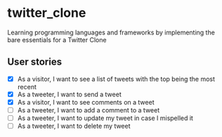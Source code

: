 # twitter_clone

Learning programming languages and frameworks by implementing the bare essentials for a Twitter Clone

## User stories

-   [x] As a visitor, I want to see a list of tweets with the top being the most recent
-   [x] As a tweeter, I want to send a tweet
-   [x] As a visitor, I want to see comments on a tweet
-   [ ] As a tweeter, I want to add a comment to a tweet
-   [ ] As a tweeter, I want to update my tweet in case I mispelled it
-   [ ] As a tweeter, I want to delete my tweet
